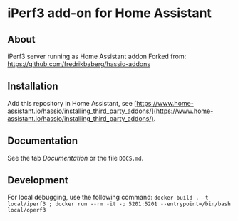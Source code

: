 # iPerf3 add-on for Home Assistant

## About

iPerf3 server running as Home Assistant addon
Forked from: https://github.com/fredrikbaberg/hassio-addons

## Installation

Add this repository in Home Assistant, see [https://www.home-assistant.io/hassio/installing_third_party_addons/](https://www.home-assistant.io/hassio/installing_third_party_addons/).

## Documentation

See the tab _Documentation_ or the file `DOCS.md`.

## Development

For local debugging, use the following command: `docker build . -t local/iperf3 ; docker run --rm -it -p 5201:5201 --entrypoint=/bin/bash local/operf3`